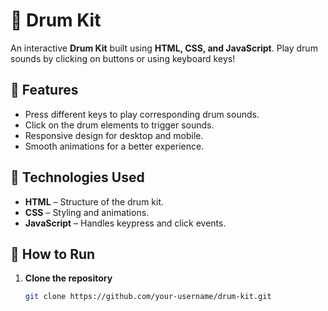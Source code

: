 # 🥁 Drum Kit

An interactive **Drum Kit** built using **HTML, CSS, and JavaScript**. Play drum sounds by clicking on buttons or using keyboard keys!

## 🎵 Features

- Press different keys to play corresponding drum sounds.
- Click on the drum elements to trigger sounds.
- Responsive design for desktop and mobile.
- Smooth animations for a better experience.

## 🔧 Technologies Used

- **HTML** – Structure of the drum kit.
- **CSS** – Styling and animations.
- **JavaScript** – Handles keypress and click events.

## 🚀 How to Run

1. **Clone the repository**  
   ```bash
   git clone https://github.com/your-username/drum-kit.git
